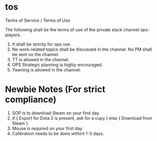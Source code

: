 # tos
Terms of Service / Terms of Use

The following shall be the terms of use of the private slack channel ops-players.

1. It shall be strictly for ops use.
2. No work-related topics shall be discussed in the channel.
No PM shall be sent on the channel.
3. TT is allowed in the channel.
4. OPS Strategic planning is highly encouraged.
5. Yawning is allowed in the channel.

# Newbie Notes (For strict compliance)
1. SOP is to download Steam on your first day.
2. if { Export for Dota 2 is present, ask for a copy } else { Download from Steam }
3. Mouse is required on your first day.
4. Calibration needs to be done withint 1-3 days.
